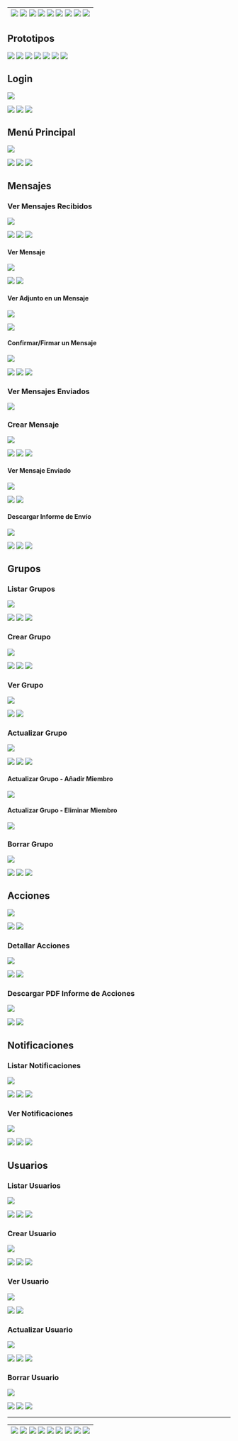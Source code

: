 <div align=right>

| [![](https://img.shields.io/badge/-Inicio-FFF?style=flat&logo=Emlakjet&logoColor=black)](/README.md) [![](https://img.shields.io/badge/-Modelo_de_Dominio-FFF?style=flat&logo=LiveChat&logoColor=black)](/docs/modeloDeDominio/) [![](https://img.shields.io/badge/-Actores-FFF?style=flat&logo=openstreetmap&logoColor=black)](/docs/casosDeUso/actores/README.md/) [![](https://img.shields.io/badge/-Casos_De_Uso-FFF?style=flat&logo=openstreetmap&logoColor=black)](/docs/casosDeUso/diagramaCasosDeUso/README.md/) [![](https://img.shields.io/badge/-Detallado_Casos_De_Uso-FFF?style=flat&logo=openstreetmap&logoColor=black)](/docs/casosDeUso/detalladoCasosDeUso/README.md) [![](https://img.shields.io/badge/-Diagrama_De_Contexto-FFF?style=flat&logo=openstreetmap&logoColor=black)](/docs/casosDeUso/diagramaDeContexto/README.md) [![](https://img.shields.io/badge/-Prototipos-FFF?style=flat&logo=openstreetmap&logoColor=black)](/docs/casosDeUso/prototipos/README.md) [![](https://img.shields.io/badge/-Sesiones_de_Requisitado-FFF?style=flat&logo=Proton&logoColor=black)](/docs/sesiones/) [![](https://img.shields.io/badge/-Recursos_Adicionales-FFF?style=flat&logo=Proton&logoColor=black)](/docs/recursos/) |
| ----------------------------------------------------------------------------------------------------------------------------------------------------------------------------------------------------------------------------------------------------------------------------------------------------------------------------------------------------------------------------------------------------------------------------------------------------------------------------------------------------------------------------------------------------------------------------------------------------------------------------------------------------------------------------------------------------------------------------------------------------------------------------------------------------------------------------------------------------------------------------------------------------------------------------------------------------------------------------------------------------------------------------------------------------------------------------------------------------------------------------------------------------------------------------------------------------------------------------------------: |

</div>

<a name="Navbar"></a>

## Prototipos

[![](https://img.shields.io/badge/-Login-FFF?style=flat&logo=openstreetmap&logoColor=black)](#PrototipoLogin) [![](https://img.shields.io/badge/-Menú_Principal-FFF?style=flat&logo=openstreetmap&logoColor=black)](#PrototipoMenuPrincipal) [![](https://img.shields.io/badge/-Mensajes-FFF?style=flat&logo=openstreetmap&logoColor=black)](#Mensajes) [![](https://img.shields.io/badge/-Grupos-FFF?style=flat&logo=openstreetmap&logoColor=black)](#Grupos) [![](https://img.shields.io/badge/-Acciones-FFF?style=flat&logo=openstreetmap&logoColor=black)](#Acciones) [![](https://img.shields.io/badge/-Notificaciones-FFF?style=flat&logo=openstreetmap&logoColor=black)](#Notificaciones) [![](https://img.shields.io/badge/-Usuarios-FFF?style=flat&logo=openstreetmap&logoColor=black)](#Usuarios)

<a name="PrototipoLogin"></a>

## Login

![](./prototipoLogin/prototipoLogin.png)

[![](https://img.shields.io/badge/-Ver_Caso_de_Uso-FFF?style=flat&logo=openstreetmap&logoColor=black)](../diagramaCasosDeUso/README.md/#ManejoSesion)
[![](https://img.shields.io/badge/-Ver_Detallado-FFF?style=flat&logo=openstreetmap&logoColor=black)](../detalladoCasosDeUso/README.md/#DetalladoLogin)
[![](https://img.shields.io/badge/-Navbar-FFF?style=flat&logo=openstreetmap&logoColor=black)](#Navbar)

<a name="PrototipoMenuPrincipal"></a>

## Menú Principal

![](./prototipadoMenuPrincipal/prototipoMenuPrincipal.png)

[![](https://img.shields.io/badge/-Ver_Caso_de_Uso-FFF?style=flat&logo=openstreetmap&logoColor=black)](../diagramaCasosDeUso/README.md/#MenuPrincipal)
[![](https://img.shields.io/badge/-Ver_Detallado-FFF?style=flat&logo=openstreetmap&logoColor=black)](../detalladoCasosDeUso/README.md/#DetalladoMenuPrincipal)
[![](https://img.shields.io/badge/-Navbar-FFF?style=flat&logo=openstreetmap&logoColor=black)](#Navbar)

<a name="Mensajes"></a>

## Mensajes

<a name="PrototipoListarMensajes"></a>

### Ver Mensajes Recibidos

![](./prototipoMensajes/prototipoMensajesRecibidos.png)

[![](https://img.shields.io/badge/-Ver_Caso_de_Uso-FFF?style=flat&logo=openstreetmap&logoColor=black)](../diagramaCasosDeUso/README.md/#VisualizacionConfirmacion)
[![](https://img.shields.io/badge/-Ver_Detallado-FFF?style=flat&logo=openstreetmap&logoColor=black)](../detalladoCasosDeUso/README.md/#DetalladoListarMensajes)
[![](https://img.shields.io/badge/-Navbar-FFF?style=flat&logo=openstreetmap&logoColor=black)](#Navbar)

#### Ver Mensaje

![](./prototipoMensajes/prototipoVerMensaje.png)

[![](https://img.shields.io/badge/-Ver_Caso_de_Uso-FFF?style=flat&logo=openstreetmap&logoColor=black)](../diagramaCasosDeUso/README.md/#VisualizacionConfirmacion)
[![](https://img.shields.io/badge/-Navbar-FFF?style=flat&logo=openstreetmap&logoColor=black)](#Navbar)

#### Ver Adjunto en un Mensaje

![](./prototipoMensajes/prototipoAdjunto.png)

[![](https://img.shields.io/badge/-Ver_Caso_de_Uso-FFF?style=flat&logo=openstreetmap&logoColor=black)](../diagramaCasosDeUso/README.md/#VisualizacionConfirmacion)

<a name="PrototipoConfirmarFirmar"></a>

#### Confirmar/Firmar un Mensaje

![](./prototipoMensajes/prototipoConfirmarMensaje.png)

[![](https://img.shields.io/badge/-Ver_Caso_de_Uso-FFF?style=flat&logo=openstreetmap&logoColor=black)](../diagramaCasosDeUso/README.md/#VisualizacionConfirmacion)
[![](https://img.shields.io/badge/-Ver_Detallado-FFF?style=flat&logo=openstreetmap&logoColor=black)](../detalladoCasosDeUso/README.md/#DetalladoLecturaYConfirmacionDocumentos)
[![](https://img.shields.io/badge/-Navbar-FFF?style=flat&logo=openstreetmap&logoColor=black)](#Navbar)

### Ver Mensajes Enviados

![](./prototipoMensajes/prototipoMensajesEnviados.png)

<a name="PrototipoCrearMensaje"></a>

### Crear Mensaje

![](./prototipoMensajes/prototipoCrearMensaje.png)

[![](https://img.shields.io/badge/-Ver_Caso_de_Uso-FFF?style=flat&logo=openstreetmap&logoColor=black)](../diagramaCasosDeUso/README.md/#Mensajes)
[![](https://img.shields.io/badge/-Ver_Detallado-FFF?style=flat&logo=openstreetmap&logoColor=black)](../detalladoCasosDeUso/README.md/#DetalladoCrearMensaje)
[![](https://img.shields.io/badge/-Navbar-FFF?style=flat&logo=openstreetmap&logoColor=black)](#Navbar)

#### Ver Mensaje Enviado

![](./prototipoMensajes/prototipoVerMensajeCreado.png)

[![](https://img.shields.io/badge/-Ver_Caso_de_Uso-FFF?style=flat&logo=openstreetmap&logoColor=black)](../diagramaCasosDeUso/README.md/#Mensajes)
[![](https://img.shields.io/badge/-Navbar-FFF?style=flat&logo=openstreetmap&logoColor=black)](#Navbar)

<a name="PrototipoDescargarInforme"></a>

#### Descargar Informe de Envío

![](./prototipoMensajes/prototipoInformeEnvio.png)

[![](https://img.shields.io/badge/-Ver_Caso_de_Uso-FFF?style=flat&logo=openstreetmap&logoColor=black)](../diagramaCasosDeUso/README.md/#Mensajes)
[![](https://img.shields.io/badge/-Ver_Detallado-FFF?style=flat&logo=openstreetmap&logoColor=black)](../detalladoCasosDeUso/README.md/#DetalladoDescargarInforme)
[![](https://img.shields.io/badge/-Navbar-FFF?style=flat&logo=openstreetmap&logoColor=black)](#Navbar)

<a name="Grupos"></a>

## Grupos

<a name="PrototipoListarGrupos"></a>

### Listar Grupos

![](./prototipadoGrupos/prototipoListarGrupos.png)

[![](https://img.shields.io/badge/-Ver_Caso_de_Uso-FFF?style=flat&logo=openstreetmap&logoColor=black)](../diagramaCasosDeUso/README.md/#Grupos)
[![](https://img.shields.io/badge/-Ver_Detallado-FFF?style=flat&logo=openstreetmap&logoColor=black)](../detalladoCasosDeUso/README.md/#DetalladoListarGrupo)
[![](https://img.shields.io/badge/-Navbar-FFF?style=flat&logo=openstreetmap&logoColor=black)](#Navbar)

### Crear Grupo

<a name="PrototipoCrearGrupo"></a>

![](./prototipadoGrupos/prototipoCrearGrupo.png)

[![](https://img.shields.io/badge/-Ver_Caso_de_Uso-FFF?style=flat&logo=openstreetmap&logoColor=black)](../diagramaCasosDeUso/README.md/#Grupos)
[![](https://img.shields.io/badge/-Ver_Detallado-FFF?style=flat&logo=openstreetmap&logoColor=black)](../detalladoCasosDeUso/README.md/#DetalladoCrearGrupo)
[![](https://img.shields.io/badge/-Navbar-FFF?style=flat&logo=openstreetmap&logoColor=black)](#Navbar)

### Ver Grupo

![](./prototipadoGrupos/prototipoVerGrupo.png)

[![](https://img.shields.io/badge/-Ver_Caso_de_Uso-FFF?style=flat&logo=openstreetmap&logoColor=black)](../diagramaCasosDeUso/README.md/#Grupos)
[![](https://img.shields.io/badge/-Navbar-FFF?style=flat&logo=openstreetmap&logoColor=black)](#Navbar)

<a name="PrototipoActualizarGrupo"></a>

### Actualizar Grupo

![](./prototipadoGrupos/prototipoActualizarGrupo.png)

[![](https://img.shields.io/badge/-Ver_Caso_de_Uso-FFF?style=flat&logo=openstreetmap&logoColor=black)](../diagramaCasosDeUso/README.md/#Grupos)
[![](https://img.shields.io/badge/-Ver_Detallado-FFF?style=flat&logo=openstreetmap&logoColor=black)](../detalladoCasosDeUso/README.md/#DetalladoActualizarGrupo)
[![](https://img.shields.io/badge/-Navbar-FFF?style=flat&logo=openstreetmap&logoColor=black)](#Navbar)

#### Actualizar Grupo - Añadir Miembro

![](./prototipadoGrupos/prototipoActualizarGrupoAñadirMiembro.png)

#### Actualizar Grupo - Eliminar Miembro

![](./prototipadoGrupos/prototipoActualizarGrupoEliminarMiembro.png)

<a name="PrototipoBorrarGrupo"></a>

### Borrar Grupo

![](./prototipadoGrupos/prototipoBorrarGrupo.png)

[![](https://img.shields.io/badge/-Ver_Caso_de_Uso-FFF?style=flat&logo=openstreetmap&logoColor=black)](../diagramaCasosDeUso/README.md/#Grupos)
[![](https://img.shields.io/badge/-Ver_Detallado-FFF?style=flat&logo=openstreetmap&logoColor=black)](../detalladoCasosDeUso/README.md/#DetalladoBorrarGrupo)
[![](https://img.shields.io/badge/-Navbar-FFF?style=flat&logo=openstreetmap&logoColor=black)](#Navbar)

<a name="Acciones"></a>

## Acciones

<a name="PrototipoListarAcciones"></a>

![](./prototipoAcciones/prototipoListarAcciones.png)

[![](https://img.shields.io/badge/-Ver_Detallado-FFF?style=flat&logo=openstreetmap&logoColor=black)](../detalladoCasosDeUso/README.md/#DetalladoListarAcciones)
[![](https://img.shields.io/badge/-Navbar-FFF?style=flat&logo=openstreetmap&logoColor=black)](#Navbar)

<a name="PrototipoAcciones"></a>

### Detallar Acciones

![](./prototipoAcciones/prototipoDetallarAccion.png)

[![](https://img.shields.io/badge/-Ver_Detallado-FFF?style=flat&logo=openstreetmap&logoColor=black)](../detalladoCasosDeUso/README.md/#DetalladoVerAccion)
[![](https://img.shields.io/badge/-Navbar-FFF?style=flat&logo=openstreetmap&logoColor=black)](#Navbar)

<a name="PrototipoDescargarAuditoria"></a>

### Descargar PDF Informe de Acciones

![](./prototipoAcciones/prototipoDescargaPDFAuditoria.png)

[![](https://img.shields.io/badge/-Ver_Detallado-FFF?style=flat&logo=openstreetmap&logoColor=black)](../detalladoCasosDeUso/README.md/#DetalladoDescargarAuditoria)
[![](https://img.shields.io/badge/-Navbar-FFF?style=flat&logo=openstreetmap&logoColor=black)](#Navbar)

<a name="Notificaciones"></a>

## Notificaciones

<a name="PrototipoListarNotificaciones"></a>

### Listar Notificaciones

![](./prototipadoNotificaciones/listarNotificaciones.png)

[![](https://img.shields.io/badge/-Ver_Caso_de_Uso-FFF?style=flat&logo=openstreetmap&logoColor=black)](../diagramaCasosDeUso/README.md/#Notificaciones)
[![](https://img.shields.io/badge/-Ver_Detallado-FFF?style=flat&logo=openstreetmap&logoColor=black)](../detalladoCasosDeUso//README.md/#DetalladoNotificaciones)
[![](https://img.shields.io/badge/-Navbar-FFF?style=flat&logo=openstreetmap&logoColor=black)](#Navbar)

### Ver Notificaciones

![](./prototipadoMenuPrincipal/prototipoMenuPrincipal-notificaciones.png)

[![](https://img.shields.io/badge/-Ver_Caso_de_Uso-FFF?style=flat&logo=openstreetmap&logoColor=black)](../diagramaCasosDeUso/README.md/#Notificaciones)
[![](https://img.shields.io/badge/-Ver_Detallado-FFF?style=flat&logo=openstreetmap&logoColor=black)](../detalladoCasosDeUso//README.md/#DetalladoNotificaciones)
[![](https://img.shields.io/badge/-Navbar-FFF?style=flat&logo=openstreetmap&logoColor=black)](#Navbar)

<a name="Usuarios"></a>

## Usuarios

<a name="PrototipoListarUsuarios"></a>

### Listar Usuarios

![](./prototipadoUsuarios/listarUsuarios.png)

[![](https://img.shields.io/badge/-Ver_Caso_de_Uso-FFF?style=flat&logo=openstreetmap&logoColor=black)](../diagramaCasosDeUso/README.md/#Usuarios)
[![](https://img.shields.io/badge/-Ver_Detallado-FFF?style=flat&logo=openstreetmap&logoColor=black)](../detalladoCasosDeUso/README.md/#DetalladoListarUsuarioGestor)
[![](https://img.shields.io/badge/-Navbar-FFF?style=flat&logo=openstreetmap&logoColor=black)](#Navbar)

<a name="PrototipoCrearUsuario"></a>

### Crear Usuario

![](./prototipadoUsuarios/crearUsuario.png)

[![](https://img.shields.io/badge/-Ver_Caso_de_Uso-FFF?style=flat&logo=openstreetmap&logoColor=black)](../diagramaCasosDeUso/README.md/#Usuarios)
[![](https://img.shields.io/badge/-Ver_Detallado-FFF?style=flat&logo=openstreetmap&logoColor=black)](../detalladoCasosDeUso/README.md/#DetalladoCrearUsuarioGestor)
[![](https://img.shields.io/badge/-Navbar-FFF?style=flat&logo=openstreetmap&logoColor=black)](#Navbar)

### Ver Usuario

![](./prototipadoUsuarios/verUsuario.png)

[![](https://img.shields.io/badge/-Ver_Caso_de_Uso-FFF?style=flat&logo=openstreetmap&logoColor=black)](../diagramaCasosDeUso/README.md/#Usuarios)
[![](https://img.shields.io/badge/-Navbar-FFF?style=flat&logo=openstreetmap&logoColor=black)](#Navbar)

<a name="PrototipoActualizarUsuario"></a>

### Actualizar Usuario

![](./prototipadoUsuarios/actualizarUsuario.png)

[![](https://img.shields.io/badge/-Ver_Caso_de_Uso-FFF?style=flat&logo=openstreetmap&logoColor=black)](../diagramaCasosDeUso/README.md/#Usuarios)
[![](https://img.shields.io/badge/-Ver_Detallado-FFF?style=flat&logo=openstreetmap&logoColor=black)](../detalladoCasosDeUso/README.md/#DetalladoActualizarUsuarioGestor)
[![](https://img.shields.io/badge/-Navbar-FFF?style=flat&logo=openstreetmap&logoColor=black)](#Navbar)

<a name="PrototipoBorrarUsuario"></a>

### Borrar Usuario

![](./prototipadoUsuarios/borrarUsuario.png)

[![](https://img.shields.io/badge/-Ver_Caso_de_Uso-FFF?style=flat&logo=openstreetmap&logoColor=black)](../diagramaCasosDeUso/README.md/#Usuarios)
[![](https://img.shields.io/badge/-Ver_Detallado-FFF?style=flat&logo=openstreetmap&logoColor=black)](../detalladoCasosDeUso/README.md/#DetalladoBorrarUsuarioGestor)
[![](https://img.shields.io/badge/-Navbar-FFF?style=flat&logo=openstreetmap&logoColor=black)](#Navbar)

---

| [![](https://img.shields.io/badge/-Inicio-FFF?style=flat&logo=Emlakjet&logoColor=black)](/README.md) [![](https://img.shields.io/badge/-Modelo_de_Dominio-FFF?style=flat&logo=LiveChat&logoColor=black)](/docs/modeloDeDominio/) [![](https://img.shields.io/badge/-Actores-FFF?style=flat&logo=openstreetmap&logoColor=black)](/docs/casosDeUso/actores/README.md/) [![](https://img.shields.io/badge/-Casos_De_Uso-FFF?style=flat&logo=openstreetmap&logoColor=black)](/docs/casosDeUso/diagramaCasosDeUso/README.md/) [![](https://img.shields.io/badge/-Detallado_Casos_De_Uso-FFF?style=flat&logo=openstreetmap&logoColor=black)](/docs/casosDeUso/detalladoCasosDeUso/README.md) [![](https://img.shields.io/badge/-Diagrama_De_Contexto-FFF?style=flat&logo=openstreetmap&logoColor=black)](/docs/casosDeUso/diagramaDeContexto/README.md) [![](https://img.shields.io/badge/-Prototipos-FFF?style=flat&logo=openstreetmap&logoColor=black)](/docs/casosDeUso/prototipos/README.md) [![](https://img.shields.io/badge/-Sesiones_de_Requisitado-FFF?style=flat&logo=Proton&logoColor=black)](/docs/sesiones/) [![](https://img.shields.io/badge/-Recursos_Adicionales-FFF?style=flat&logo=Proton&logoColor=black)](/docs/recursos/) |
| ----------------------------------------------------------------------------------------------------------------------------------------------------------------------------------------------------------------------------------------------------------------------------------------------------------------------------------------------------------------------------------------------------------------------------------------------------------------------------------------------------------------------------------------------------------------------------------------------------------------------------------------------------------------------------------------------------------------------------------------------------------------------------------------------------------------------------------------------------------------------------------------------------------------------------------------------------------------------------------------------------------------------------------------------------------------------------------------------------------------------------------------------------------------------------------------------------------------------------------------: |
